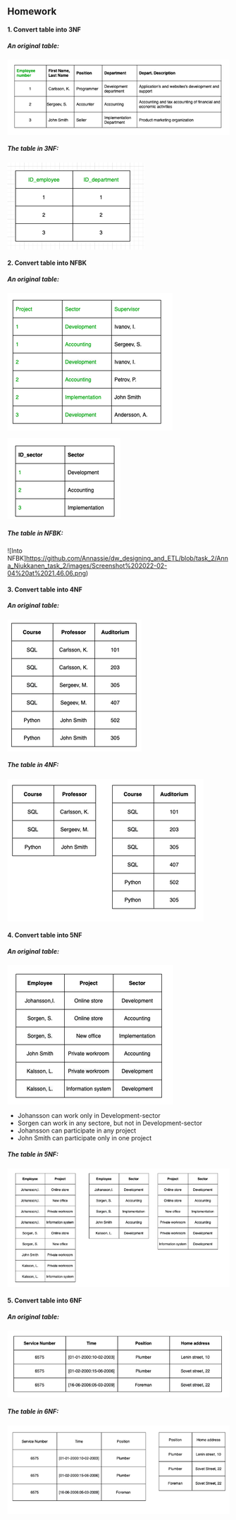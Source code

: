 ## Homework

#### 1. Convert table into 3NF

##### An original table:

![Base table](https://github.com/Annassie/dw_designing_and_ETL/blob/task_2/Anna_Niukkanen_task_2/images/Screenshot%202022-01-31%20at%2023.30.29.png)

##### The table in 3NF:

![Into 3NF](https://github.com/Annassie/dw_designing_and_ETL/blob/task_2/Anna_Niukkanen_task_2/images/Screenshot%202022-02-04%20at%2021.21.22.png)

#### 2. Convert table into NFBK

##### An original table:

![Into 3NF](https://github.com/Annassie/dw_designing_and_ETL/blob/task_2/Anna_Niukkanen_task_2/images/Screenshot%202022-02-01%20at%200.25.22.png)

![Into NFBK](https://github.com/Annassie/dw_designing_and_ETL/blob/task_2/Anna_Niukkanen_task_2/images/Screenshot%202022-02-01%20at%200.30.59.png)

##### The table in NFBK:

![Into NFBK]https://github.com/Annassie/dw_designing_and_ETL/blob/task_2/Anna_Niukkanen_task_2/images/Screenshot%202022-02-04%20at%2021.46.06.png)


#### 3. Convert table into 4NF

##### An original table:

![Base table](https://github.com/Annassie/dw_designing_and_ETL/blob/task_2/Anna_Niukkanen_task_2/images/Screenshot%202022-02-01%20at%200.04.45.png)


##### The table in 4NF:

![4NF table](https://github.com/Annassie/dw_designing_and_ETL/blob/task_2/Anna_Niukkanen_task_2/images/Screenshot%202022-02-01%20at%2016.41.45.png)



#### 4. Convert table into 5NF

##### An original table:

![5NF table](https://github.com/Annassie/dw_designing_and_ETL/blob/task_2/Anna_Niukkanen_task_2/images/Screenshot%202022-02-01%20at%200.49.58.png)

- Johansson can work only in Development-sector
- Sorgen can work in any sectore, but not in Development-sector
- Johansson can participate in any project
- John Smith can participate only in one project 


##### The table in 5NF:

![5NF table](https://github.com/Annassie/dw_designing_and_ETL/blob/task_2/Anna_Niukkanen_task_2/images/Screenshot%202022-02-01%20at%2017.52.17.png)


#### 5. Convert table into 6NF

##### An original table:

![6NF table](https://github.com/Annassie/dw_designing_and_ETL/blob/task_2/Anna_Niukkanen_task_2/images/Screenshot%202022-02-01%20at%2017.59.24.png)

##### The table in 6NF:

![6NF table](https://github.com/Annassie/dw_designing_and_ETL/blob/task_2/Anna_Niukkanen_task_2/images/Screenshot%202022-02-04%20at%2021.53.00.png)
